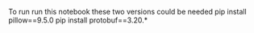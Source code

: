 To run run this notebook these two versions could be needed
pip install pillow==9.5.0
pip install protobuf==3.20.*
